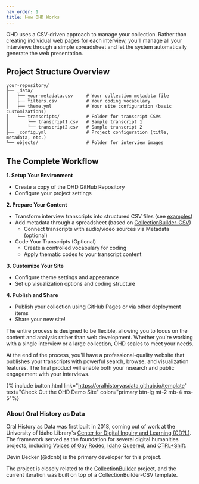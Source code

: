 ```yaml
---
nav_order: 1
title: How OHD Works
---
```


OHD uses a CSV-driven approach to manage your collection. Rather than creating individual web pages for each interview, you'll manage all your interviews through a simple spreadsheet and let the system automatically generate the web presentation.

## Project Structure Overview

```
your-repository/
├── _data/
│   ├── your-metadata.csv     # Your collection metadata file
│   ├── filters.csv           # Your coding vocabulary
│   ├── theme.yml             # Your site configuration (basic customizations)
│   └── transcripts/          # Folder for transcript CSVs
│       └── transcript1.csv   # Sample transcript 1
│       └── transcript2.csv   # Sample transcript 2
├── _config.yml               # Project configuration (title, metadata, etc.)
└── objects/                  # Folder for interview images
```


## The Complete Workflow

**1. Setup Your Environment**
- Create a copy of the OHD GitHub Repository
- Configure your project settings

**2. Prepare Your Content**
- Transform interview transcripts into structured CSV files (see [examples](/examples/))
- Add metadata through a spreadsheet (based on [CollectionBuilder-CSV](https://collectionbuilder.github.io/cb-docs/docs/metadata/csv_metadata/))
    - Connect transcripts with audio/video sources via Metadata (optional)
- Code Your Transcripts (Optional)
    - Create a controlled vocabulary for coding
    - Apply thematic codes to your transcript content

**3. Customize Your Site**
- Configure theme settings and appearance
- Set up visualization options and coding structure

**4. Publish and Share**
- Publish your collection using GitHub Pages or via other deployment items
- Share your new site!

The entire process is designed to be flexible, allowing you to focus on the content and analysis rather than web development. Whether you're working with a single interview or a large collection, OHD scales to meet your needs.

At the end of the process, you'll have a professional-quality website that publishes your transcripts with powerful search, browse, and visualization features. The final product will enable both your research and public engagement with your interviews.

{% include button.html link="https://oralhistoryasdata.github.io/template" text="Check Out the OHD Demo Site" color="primary btn-lg mt-2 mb-4 ms-5"%}

### About Oral History as Data

Oral History as Data was first built in 2018, coming out of work at the University of Idaho Library's [Center for Digital Inquiry and Learning (CD?L)](https://cdil.lib.uidaho.edu/). 
The framework served as the foundation for several digital humanities projects, including [Voices of Gay Rodeo](https://www.voicesofgayrodeo.com/), [Idaho Queered](https://www.lib.uidaho.edu/queered/), and [CTRL+Shift](https://ctrl-shift.org/).

Devin Becker (@dcnb) is the primary developer for this project.

The project is closely related to the [CollectionBuilder](https://collectionbuilder.github.io/) project, and the current iteration was built on top of a CollectionBuilder-CSV template. 



